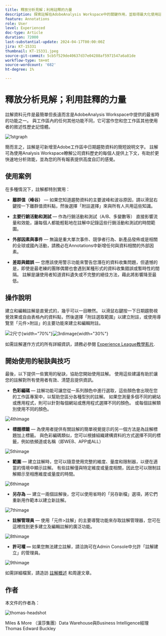 ```yaml
---
title: 釋放分析見解；利用註釋的力量
description: 探索註解在AdobeAnalysis Workspace中的關鍵作用，並取得最大化使用註解的實用秘訣。 將您的資料瞭解與共同作業提升到新的高度，在此過程中擷取更豐富的分析見解。
feature: Annotations
role: User
level: Experienced
doc-type: Article
duration: 72000
last-substantial-update: 2024-04-17T00:00:00Z
jira: KT-15331
thumbnail: KT-15331.jpeg
source-git-commit: 5cb5f529de40637d37e04288af5971547a6a81de
workflow-type: tm+mt
source-wordcount: '682'
ht-degree: 1%

---
```



# 釋放分析見解；利用註釋的力量

註解資料元件是最簡單但長遠而言是AdobeAnalysis Workspace中提供的最省時的功能之一。 與工作區內的任何其他功能不同，它可當作您和您工作區其他使用者的敘述性歷史記憶體。

![1stgraph](assets/1stgraph.png)

簡而言之，註解是可新增至Adobe工作區中日期趨勢資料的簡短說明文字。 註解可為使用Analysis Workspace瞭解公司資料歷史的每個人提供上下文，有助於更快速地分析效能，並為您的所有報表提供高度自訂的感覺。

## 使用案例

在多種情況下，註解都特別實用：

- **離群值（峰谷）**  — 如果您知道趨勢資料的主要波峰和波谷原因，請以滑鼠右鍵按一下離群值資料點，然後選擇「附註選擇」來與所有人共用這些知識。

- **主要行銷活動和測試**  — 作為行銷活動和測試（A/B、多變數等） 直接影響流量和效能，讓每個人都能輕鬆地在註解中記錄這些行銷活動和測試的時間範圍。

- **外部因素與事件**  — 無論是重大單次事件、競爭者行為、新產品發佈或是相關的全球或國內活動，請務必在Annotations中新增任何與資料相關的外部因素。

- **差距與錯誤**  — 您應該使用警示功能來警告您潛在的資料收集問題，但遺憾的是，即使是最老練的團隊偶爾也會遇到某種形式的資料收集錯誤或暫時性的間隔。 註解是讓使用者知道資料遺失或不完整的絕佳方法，藉此將影響降至最低。

## 操作說明

建立和編輯註解是直覺式的，幾乎可以一目瞭然。 以滑鼠右鍵按一下日期趨勢視覺效果或自由表格內的資料點，然後選擇「附註選取範圍」以建立附註，或使用導覽至「元件>附註」的主要功能來建立和編輯附註。

![2尺寸](assets/2ndimage.png){width="70%"}![3rdimage](assets/3rdimage.png){width="30%"}


如需註解運作方式的所有詳細資訊，請務必參閱 [Experience League教學影片](https://experienceleague.adobe.com/en/docs/analytics-learn/tutorials/analysis-workspace/navigating-workspace-projects/annotations-in-analysis-workspace).

## 開始使用的秘訣與技巧

最後，以下提供一些實用的秘訣，協助您開始使用註解。  使用這些建議有助於讓您的註解對所有使用者有效、清楚且提供資訊。

- **色彩編碼**  — 註解功能可讓您從一系列顏色中進行選取，這些顏色會出現在您的工作區專案中，以幫助您區分各種型別的註解。 如果您測量多個不同的網站或應用程式，則可以針對每個網站或應用程式選擇不同的顏色。 或每個註解類別使用不同的顏色。

![4thimage](assets/4thimage.png)

- **標題標籤**  — 為使用者提供有關註解的簡單視覺提示的另一個方法是為註解標題加上標籤。 與色彩編碼類似，您可以根據組織建構資料的方式選擇不同的標籤，例如依頻道或名稱（即WEB、APP或ALL）

![5thimage](assets/5thimage.png)

- **範圍**  — 建立註解時，您可以隨意使用完整的維度、量度和限制器，以便在適當的情境中顯示註解。 有些註解僅與特定維度或量度相關，因此您可以限制註解顯示至相應維度或量度的時間。

![6thimage](assets/6thimage.png)

- **另存為**  — 建立一兩個註解後，您可以使用省時的「另存新檔」選項，將它們重新用作範本以建立新註解。

![7thimage](assets/7thimage.png)

- **註解管理員**  — 使用「元件>註解」的主要導覽功能來存取註解管理器，您可在這裡找到更多建立及編輯註解的廣泛功能。

![8thimage](assets/8thimage.png)


- **許可權 —** 如果您無法建立註解，請洽詢可在Admin Console中允許「註解建立」的管理員。

![9thimage](assets/9thimage.png)

如需詳細檔案，請造訪 [註解概述](https://experienceleague.adobe.com/en/docs/analytics/analyze/analysis-workspace/components/annotations/overview) 和周邊文章。

## 作者

本文件的作者為：

![thomas-headshot](assets/thomas-headshot.png)

Miles &amp; More （漢莎集團）Data Warehouse與Business Intelligence經理Thomas Edward Buckley

